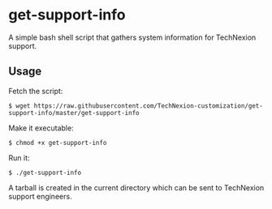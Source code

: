 # get-support-info
A simple bash shell script that gathers system information for TechNexion support.

## Usage
Fetch the script:

    $ wget https://raw.githubusercontent.com/TechNexion-customization/get-support-info/master/get-support-info

Make it executable:

    $ chmod +x get-support-info

Run it:

    $ ./get-support-info

A tarball is created in the current directory which can be sent to TechNexion support engineers.


